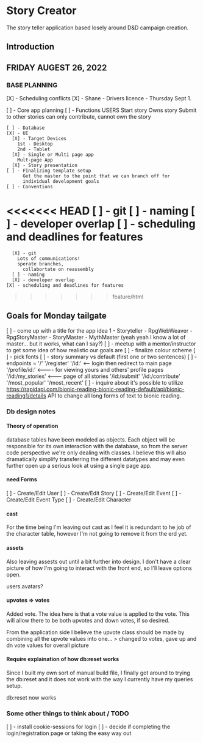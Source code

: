 # Story Creator

The story teller application based losely around D&D campaign creation.

## Introduction


## FRIDAY AUGEST 26, 2022
### BASE PLANNING

  [X] - Scheduling conflicts
    [X] - Shane - Drivers licence - Thursday Sept 1.

  [ ] - Core app planning
    [ ] - Functions
      USERS
        Start story
          Owns story
        Submit to other stories
          can only contribute, cannot own the story


          

    [ ] - Database
    [X] - UI
      [X] - Target Devices
        1st - Desktop
        2nd - Tablet
      [X] - Single or Multi page app
        Mult-page App
      [X] - Story presentation
    [ ] - Finalizing template setup
          Get the master to the point that we can branch off for 
          individual development goals
    [ ] - Conventions
<<<<<<< HEAD
      [ ] - git
      [ ] - naming
      [ ] - developer overlap 
    [ ] - scheduling and deadlines for features
=======
      [X] - git
        Lots of communications!
        sperate branches,
          collabortate on reassembly
      [ ] - naming
      [X] - developer overlap 
    [X] - scheduling and deadlines for features
>>>>>>> feature/html

## Goals for Monday tailgate

[ ] - come up with a title for the app
  idea 1  - Storyteller
          - RpgWebWeaver
          - RpgStoryMaster
          - StoryMaster
          - MythMaster (yeah yeah I know a lot of master... but it works, what can I say?)
[ ] - meetup with a mentor/instructor to get some idea of how realistic our goals are
[ ] - finalize colour scheme
[ ] - pick fonts
[ ] - story summary vs default (first one or two sentences)
[ ] - endpoints = '/'
                  '/register'
                  '/id:'   <-- login then redirect to main page
                  '/profile/id:' <---- for viewing yours and others' profile pages
                  '/id:/my_stories' <--- page of all stories
                  '/id:/submit'
                  '/id:/contribute'
                  '/most_popular'
                  '/most_recent'
[ ] -  inquire about it's possible to utilize https://rapidapi.com/bionic-reading-bionic-reading-default/api/bionic-reading1/details API to change all long forms of text to bionic reading.

### Db design notes

#### Theory of operation

database tables have been modeled as objects.  Each object will be responsible for its own interaction with the database, so from the server code perspective we're only dealing with classes.  I believe this will also dramatically simplify transferring the different datatypes and may even further open up a serious look at using a single page app.

#### need Forms
  [ ] - Create/Edit User
  [ ] - Create/Edit Story
  [ ] - Create/Edit Event
  [ ] - Create/Edit Event Type
  [ ] - Create/Edit Character

#### cast
  For the time being I'm leaving out cast as I feel it is redundant to he job of the character table, however I'm not going to remove it from the erd yet.

#### assets
  Also leaving assests out until a bit further into design.  I don't have a clear picture of how I'm going to interact with the front end, so I'll leave options open.

  users.avatars?

#### upvotes => votes
  Added vote.  The idea here is that a vote value is applied to the vote.  This will allow there to be both upvotes and down votes, if so desired.

  From the application side I believe the upvote class should be made by combining all the upvote values into one...
    > changed to votes, gave up and dn vote values for overall picture

#### Require explaination of how db:reset works
  Since I built my own sort of manual build file, I finally got around to trying the db:reset and it does not work with the way I currently have my queries setup.

  db:reset now works

### Some other things to think about / TODO

  [ ] - install cookie-sessions for login
  [ ] - decide if completing the login/registration page 
        or taking the easy way out

